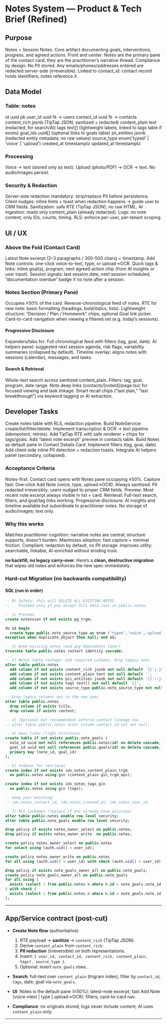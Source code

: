 # Notes System — Product & Tech Brief (Refined)

## Purpose

Notes = Session Notes. Core artifact documenting goals, interventions, progress, and agreed actions.
Front and center: Notes are the primary pane of the contact card; they are the practitioner’s narrative thread.
Compliance by design: No PII stored. Any emails/phones/addresses entered are redacted server-side (irreversible).
Linked to contact_id: contact record holds identifiers; notes reference it.

## Data Model

### Table: notes

id uuid pk
user_id uuid fk → users
contact_id uuid fk → contacts
content_rich jsonb (TipTap JSON; sanitized + redacted)
content_plain text (redacted; for search/AI)
tags text[] (lightweight labels; linked to tags table if exists)
goal_ids uuid[] (optional links to goals table)
pii_entities jsonb (redacted entity metadata, no raw values)
source_type enum('typed' | 'voice' | 'upload')
created_at timestamptz
updated_at timestamptz

### Processing

Voice → text (stored only as text).
Upload (photo/PDF) → OCR → text.
No audio/images persist.

### Security & Redaction

Server-side redaction mandatory: strip/replace PII before persistence.
Client nudges: inline hints + toast when redaction happens → guide user to CRM fields.
Sanitization: safe RTE (TipTap JSON); no raw HTML.
AI ingestion: reads only content_plain (already redacted).
Logs: no note content; only IDs, counts, timing.
RLS: enforce per-user, per-tenant scoping.

## UI / UX

### Above the Fold (Contact Card)

Latest Note excerpt (2–3 paragraphs / 300–500 chars) + timestamp.
Add Note controls: one-click voice-to-text, type, or upload→OCR.
Quick tags & links: inline goal(s), program, next agreed action chip (from AI insights or user input).
Session signals: last session date, next session scheduled, “documentation overdue” badge if no note after a session.

### Notes Section (Primary Pane)

Occupies ≥50% of the card.
Reverse-chronological feed of notes.
RTE for new note: basic formatting (headings, bold/italics, lists).
Lightweight structure: “Decision / Plan / Homework” chips, optional Goal link picker.
Card-to-card navigation when viewing a filtered set (e.g. today’s sessions).

#### Progressive Disclosure

Expanders/tabs for:
Full chronological feed with filters (tag, goal, date).
AI helpers panel: suggested next session agenda, risk flags, variability summaries (collapsed by default).
Timeline overlay: aligns notes with sessions (calendar), messages, and tasks.

#### Search & Retrieval

Whole-text search across sanitized content_plain.
Filters: tag, goal, program, date range.
Note deep links (contacts/[noteId]/page.tsx) for focused viewing and task linkage.
Smart recall chips (“last plan,” “last breakthrough”) via keyword tagging or AI extraction.

## Developer Tasks

 Create notes table with RLS, redaction pipeline.
 Build NoteService: create/list/filter/delete.
 Implement transcription & OCR → text pipeline (idempotent, retries).
 Add TipTap RTE with safe renderer + chips for tags/goals.
 Add “latest note excerpt” preview in contacts table.
 Build Notes as default pane in Contact Details Card.
 Implement filters (tag, goal, date).
 Add client-side inline PII detection + redaction toasts.
 Integrate AI helpers panel (secondary, collapsed).

### Acceptance Criteria

Notes-first: Contact card opens with Notes pane occupying ≥50%.
Capture fast: One-click Add Note (voice, type, upload→OCR).
Always sanitized: PII redacted irreversibly; users nudged to proper CRM fields.
Preview: Most recent note excerpt always visible in list + card.
Retrieval: Full-text search, filters, and goal/tag links working.
Progressive disclosure: AI insights and timeline available but subordinate to practitioner notes.
No storage of audio/images; text only.

### Why this works

Matches practitioner cognition: narrative notes are central; structure supports, doesn’t burden.
Maximizes adoption: fast capture + minimal friction.
Compliant: redaction by default, no PII storage.
Improves utility: searchable, linkable, AI-enriched without eroding trust.

**no backfill, no legacy carry-over.** Here’s a **clean, destructive migration** that wipes old notes and enforces the new spec immediately.

### Hard-cut Migration (no backwards compatibility)

#### SQL (run in order)

```sql
-- 0) Safety: this will DELETE ALL EXISTING NOTES.
--    Proceed only if you accept full data loss in public.notes.

-- 1) Prereqs
create extension if not exists pg_trgm;

do $$ begin
  create type public.note_source_type as enum ('typed','voice','upload');
exception when duplicate_object then null; end $$;

-- 2) Nuke existing notes (and any dependents later)
truncate table public.notes restart identity cascade;

-- 3) Notes table reshape: add required columns, drop legacy ones
alter table public.notes
  add column if not exists content_rich jsonb not null default '{}'::jsonb,
  add column if not exists content_plain text not null default '',
  add column if not exists pii_entities jsonb not null default '[]'::jsonb,
  add column if not exists tags text[] not null default '{}',
  add column if not exists source_type public.note_source_type not null default 'typed';

-- Drop legacy columns not in the new spec
alter table public.notes
  drop column if exists title,
  drop column if exists content;

-- 4) (Optional but recommended) enforce contact linkage now
-- alter table public.notes alter column contact_id set not null;

-- 5) Goal links (light structure)
create table if not exists public.note_goals (
  note_id uuid not null references public.notes(id) on delete cascade,
  goal_id uuid not null references public.goals(id) on delete cascade,
  primary key (note_id, goal_id)
);

-- 6) Indexes for retrieval
create index if not exists idx_notes_content_plain_trgm
  on public.notes using gin (content_plain gin_trgm_ops);

create index if not exists idx_notes_tags_gin
  on public.notes using gin (tags);

-- keep your existing:
-- idx_notes_contact_id, idx_notes_created_at, idx_notes_user_id

-- 7) RLS lockdown (replace if you already have policies)
alter table public.notes enable row level security;
alter table public.note_goals enable row level security;

drop policy if exists notes_owner_select on public.notes;
drop policy if exists notes_owner_write  on public.notes;

create policy notes_owner_select on public.notes
for select using (auth.uid() = user_id);

create policy notes_owner_write on public.notes
for all using (auth.uid() = user_id) with check (auth.uid() = user_id);

drop policy if exists note_goals_owner_all on public.note_goals;
create policy note_goals_owner_all on public.note_goals
for all using (
  exists (select 1 from public.notes n where n.id = note_goals.note_id and n.user_id = auth.uid())
) with check (
  exists (select 1 from public.notes n where n.id = note_goals.note_id and n.user_id = auth.uid())
);
```

---

## App/Service contract (post-cut)

* **Create Note flow** (authoritative):

  1. RTE payload → **sanitize** → `content_rich` (TipTap JSON).
  2. Derive `content_plain` from `content_rich`.
  3. **PII redaction** (irreversible) on both representations.
  4. Insert: `{ user_id, contact_id, content_rich, content_plain, tags?, source_type }`.
  5. Optional: insert `note_goals` rows.

* **Search**: full-text over `content_plain` (trigram index), filter by `contact_id`, `tags`, date, goal via `note_goals`.

* **UI**: Notes is the default pane (≥50%); latest-note excerpt; fast Add Note (voice→text | type | upload→OCR); filters; card-to-card nav.

* **Compliance**: no originals stored; logs never include content; AI uses `content_plain` only.

---

